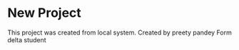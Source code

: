 # New Project

This project was created from local system.
Created by preety pandey 
Form delta student